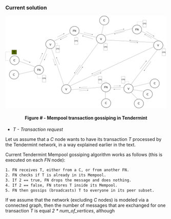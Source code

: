 ### Current solution

![](https://github.com/lukamiletic95/papers/blob/master/images/fig3.png)
<div align='center'> 
	<h4>Figure # - Mempool transaction gossiping in Tendermint</h4>
</div>

* *T - Transaction request*

Let us assume that a *C* node wants to have its transaction *T* processed by the Tendermint network, in a way explained earlier in the text.

Current Tendermint Mempool gossiping algorithm works as follows (this is executed on each *FN* node):

	1. FN receives T, either from a C, or from another FN.
	2. FN checks if T is already in its Mempool.
	3. If 2 == true, FN drops the message and does nothing.
	4. If 2 == false, FN stores T inside its Mempool.
	5. FN then gossips (broadcasts) T to everyone in its peer subset.
	
If we assume that the network (excluding *C* nodes) is modeled via a connected graph, then the number of messages that are exchanged for one transaction *T* is equal *2 * num_of_vertices*, although
	


<!--stackedit_data:
eyJoaXN0b3J5IjpbLTQzMjAyMzE3NCw2Njc3OTQwNTksLTE4Nj
k0NzUzMDIsLTQzMzIwMjQ3Miw0NDQ5ODcxNTYsMTE1MzcwNjQy
NiwtMTI2MTMxMjM2Myw1MjQwMzM1MDQsMTg5NjQyNDM2OCwtMT
E2MjczMDA2NiwtMzkzMTI1MzMyLDMxMzQ3MTI3NF19
-->